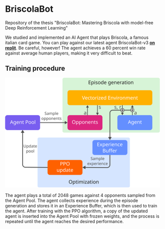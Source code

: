 # BriscolaBot
Repository of the thesis "BriscolaBot: Mastering Briscola with model-free Deep Reinforcement Learning"

We studied and implemented an AI Agent that plays Briscola, a famous italian card game. You can play against our latest agent BriscolaBot-v3 [**on replit**](https://replit.com/@LorenzoCavuoti/BriscolaBot). Be careful, however! The agent achieves a 60 percent win rate against average human players, making it very difficult to beat.

## Training procedure

![](thesis/images/general-architecture.svg)

The agent plays a total of 2048 games against 4 opponents sampled from the Agent Pool. The agent collects experience during the episode generation and stores it in an Experience Buffer, which is then used to train the agent. After training with the PPO algorithm, a copy of the updated agent is inserted into the Agent Pool with frozen weights, and the process is repeated until the agent reaches the desired performance.

